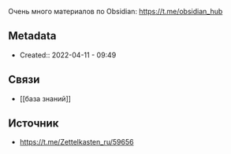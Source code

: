 Очень много материалов по Obsidian: https://t.me/obsidian_hub
## Metadata
- Created:: 2022-04-11 - 09:49
## Связи
- [[база знаний]]
## Источник
- https://t.me/Zettelkasten_ru/59656